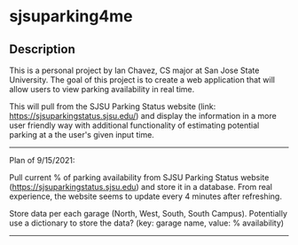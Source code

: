 # sjsuparking4me

## Description
This is a personal project by Ian Chavez, CS major at San Jose State University. The goal of this project is to create a web application that will allow users to view parking availability in real time.

This will pull from the SJSU Parking Status website (link: https://sjsuparkingstatus.sjsu.edu/) and display the information in a more user friendly way with additional functionality of estimating potential parking at a the user's given input time.

---------------------------------------
Plan of 9/15/2021:

Pull current % of parking availability from SJSU Parking Status website (https://sjsuparkingstatus.sjsu.edu) and store it in a database. From real experience, the website seems to update every 4 minutes after refreshing.

Store data per each garage (North, West, South, South Campus). Potentially use a dictionary to store the data? (key: garage name, value: % availability)

---------------------------------------
